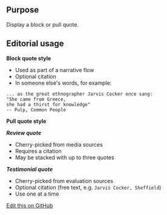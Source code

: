 ## Purpose

Display a block or pull quote.

## Editorial usage

**Block quote style**
- Used as part of a narrative flow
- Optional citation
- In someone else's words, for example:

```
... as the great ethnographer Jarvis Cocker once sang: 
"She came from Greece, 
she had a thirst for knowledge"
-- Pulp, Common People
```

**Pull quote style**

***Review quote***
- Cherry-picked from media sources
- Requires a citation
- May be stacked with up to three quotes

***Testimonial quote***
- Cherry-picked from evaluation sources
- Optional citation (free text, e.g. `Jarvis Cocker, Sheffield`)
- Use one at a time


[Edit this on GitHub](https://github.com/wellcomecollection/wellcomecollection.org/edit/master/common/views/components/Quote/README.md)
